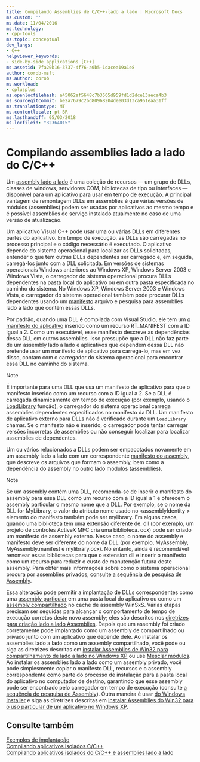 ```yaml
---
title: Compilando Assemblies de C/C++-lado a lado | Microsoft Docs
ms.custom: ''
ms.date: 11/04/2016
ms.technology:
- cpp-tools
ms.topic: conceptual
dev_langs:
- C++
helpviewer_keywords:
- side-by-side applications [C++]
ms.assetid: 7fa20b16-3737-4f76-a0b5-1dacea19a1e8
author: corob-msft
ms.author: corob
ms.workload:
- cplusplus
ms.openlocfilehash: a45062af5648c7b3565d959fd1d2dce13aeca4b3
ms.sourcegitcommit: be2a7679c2bd80968204dee03d13ca961eaa31ff
ms.translationtype: MT
ms.contentlocale: pt-BR
ms.lasthandoff: 05/03/2018
ms.locfileid: "32364015"
---
```

# <a name="building-cc-side-by-side-assemblies"></a>Compilando assemblies lado a lado do C/C++
Um [assembly lado a lado](http://msdn.microsoft.com/library/windows/desktop/ff951640) é uma coleção de recursos — um grupo de DLLs, classes de windows, servidores COM, bibliotecas de tipo ou interfaces — disponível para um aplicativo para usar em tempo de execução. A principal vantagem de remontagem DLLs em assemblies é que várias versões de módulos (assemblies) podem ser usadas por aplicativos ao mesmo tempo e é possível assemblies de serviço instalado atualmente no caso de uma versão de atualização.  
  
 Um aplicativo Visual C++ pode usar uma ou várias DLLs em diferentes partes do aplicativo. Em tempo de execução, as DLLs são carregadas no processo principal e o código necessário é executado. O aplicativo depende do sistema operacional para localizar as DLLs solicitadas, entender o que tem outras DLLs dependentes ser carregado e, em seguida, carregá-los junto com a DLL solicitada. Em versões de sistemas operacionais Windows anteriores ao Windows XP, Windows Server 2003 e Windows Vista, o carregador do sistema operacional procura DLLs dependentes na pasta local do aplicativo ou em outra pasta especificada no caminho do sistema. No Windows XP, Windows Server 2003 e Windows Vista, o carregador do sistema operacional também pode procurar DLLs dependentes usando um [manifesto](http://msdn.microsoft.com/library/windows/desktop/aa375365) arquivo e pesquisa para assemblies lado a lado que contêm essas DLLs.  
  
 Por padrão, quando uma DLL é compilada com Visual Studio, ele tem um [o manifesto do aplicativo](http://msdn.microsoft.com/library/windows/desktop/aa374191) inserido como um recurso RT_MANIFEST com a ID igual a 2. Como um executável, esse manifesto descreve as dependências dessa DLL em outros assemblies. Isso pressupõe que a DLL não faz parte de um assembly lado a lado e aplicativos que dependem dessa DLL não pretende usar um manifesto de aplicativo para carregá-lo, mas em vez disso, contam com o carregador do sistema operacional para encontrar essa DLL no caminho do sistema.  
  
> [!NOTE]
>  É importante para uma DLL que usa um manifesto de aplicativo para que o manifesto inserido como um recurso com a ID igual a 2. Se a DLL é carregada dinamicamente em tempo de execução (por exemplo, usando o [LoadLibrary](http://msdn.microsoft.com/library/windows/desktop/ms684175) função), o carregador do sistema operacional carrega assemblies dependentes especificados no manifesto da DLL. Um manifesto de aplicativo externo para DLLs não é verificado durante um `LoadLibrary` chamar. Se o manifesto não é inserido, o carregador pode tentar carregar versões incorretas de assemblies ou não conseguir localizar para localizar assemblies de dependentes.  
  
 Um ou vários relacionados a DLLs podem ser empacotados novamente em um assembly lado a lado com um correspondente [manifesto do assembly](http://msdn.microsoft.com/library/windows/desktop/aa374219), que descreve os arquivos que formam o assembly, bem como a dependência do assembly no outro lado módulos (assemblies).  
  
> [!NOTE]
>  Se um assembly contém uma DLL, recomenda-se de inserir o manifesto do assembly para essa DLL como um recurso com a ID igual a 1 e oferecem o assembly particular o mesmo nome que a DLL. Por exemplo, se o nome da DLL for MyLibrary, o valor do atributo nome usado no \<assemblyIdentity > elemento do manifesto também pode ser mylibrary. Em alguns casos, quando uma biblioteca tem uma extensão diferente de. dll (por exemplo, um projeto de controles ActiveX MFC cria uma biblioteca. ocx) pode ser criado um manifesto de assembly externo. Nesse caso, o nome do assembly e manifesto deve ser diferente do nome da DLL (por exemplo, MyAssembly, MyAssembly.manifest e mylibrary.ocx). No entanto, ainda é recomendável renomear essas bibliotecas para que o extension.dll e inserir o manifesto como um recurso para reduzir o custo de manutenção futura deste assembly. Para obter mais informações sobre como o sistema operacional procura por assemblies privados, consulte [a sequência de pesquisa de Assembly](http://msdn.microsoft.com/library/windows/desktop/aa374224).  
  
 Essa alteração pode permitir a implantação de DLLs correspondentes como uma [assembly particular](http://msdn.microsoft.com/library/windows/desktop/aa370850) em uma pasta local do aplicativo ou como um [assembly compartilhado](http://msdn.microsoft.com/library/windows/desktop/aa371839) no cache de assembly WinSxS. Várias etapas precisam ser seguidas para alcançar o comportamento de tempo de execução corretos deste novo assembly; eles são descritos nos [diretrizes para criação lado a lado Assemblies](http://msdn.microsoft.com/library/windows/desktop/aa375155). Depois que um assembly foi criado corretamente pode implantado como um assembly de compartilhado ou privado junto com um aplicativo que depende dele. Ao instalar os assemblies lado a lado como um assembly compartilhado, você pode ou siga as diretrizes descritas em [instalar Assemblies de Win32 para compartilhamento de lado a lado no Windows XP](http://msdn.microsoft.com/library/windows/desktop/aa369532) ou use [Mesclar módulos](http://msdn.microsoft.com/library/windows/desktop/aa369820). Ao instalar os assemblies lado a lado como um assembly privado, você pode simplesmente copiar o manifesto DLL, recursos e o assembly correspondente como parte do processo de instalação para a pasta local do aplicativo no computador de destino, garantindo que esse assembly pode ser encontrado pelo carregador em tempo de execução (consulte [a sequência de pesquisa de Assembly](http://msdn.microsoft.com/library/windows/desktop/aa374224)). Outra maneira é usar [do Windows Installer](http://msdn.microsoft.com/library/windows/desktop/cc185688) e siga as diretrizes descritas em [instalar Assemblies do Win32 para o uso particular de um aplicativo no Windows XP](http://msdn.microsoft.com/library/windows/desktop/aa369534).  
  
## <a name="see-also"></a>Consulte também  
 [Exemplos de implantação](../ide/deployment-examples.md)   
 [Compilando aplicativos isolados C/C++](../build/building-c-cpp-isolated-applications.md)   
 [Compilando aplicativos isolados do C/C++ e assemblies lado a lado](../build/building-c-cpp-isolated-applications-and-side-by-side-assemblies.md)